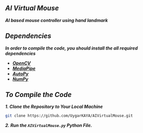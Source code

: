 ## _AI Virtual Mouse_
***AI based mouse controller using hand landmark***

## _Dependencies_
***In order to compile the code, you should install the all required dependencies***<br/>

* ***[OpenCV](https://opencv.org/)***<br/>
* ***[MediaPipe](https://mediapipe.dev/)***<br/>
* ***[AutoPy](https://www.autopy.org/)***<br/>
* ***[NumPy](https://numpy.org/)***<br/>

## _To Compile the Code_

***1. Clone the Repository to Your Local Machine***
```bash
git clone https://github.com/UygarKAYA/AIVirtualMouse.git
```

***2. Run the ```AIVirtualMouse.py``` Python File.***
